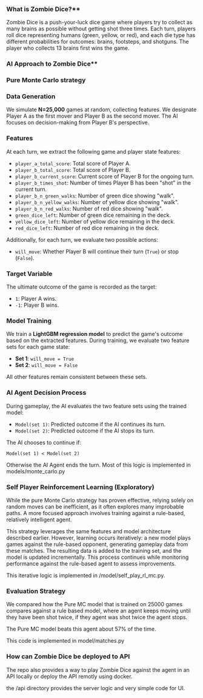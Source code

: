 
### What is Zombie Dice?**

Zombie Dice is a push-your-luck dice game where players try to collect as many brains as possible without getting shot three times. Each turn, players roll dice representing humans (green, yellow, or red), and each die type has different probabilities for outcomes: brains, footsteps, and shotguns. The player who collects 13 brains first wins the game.

### AI Approach to Zombie Dice**

### Pure Monte Carlo strategy


### Data Generation
We simulate **N=25,000** games at random, collecting features. We designate Player A as the first mover and Player B as the second mover. The AI focuses on decision-making from Player B's perspective.

### Features
At each turn, we extract the following game and player state features:
- `player_a_total_score`: Total score of Player A.
- `player_b_total_score`: Total score of Player B.
- `player_b_current_score`: Current score of Player B for the ongoing turn.
- `player_b_times_shot`: Number of times Player B has been "shot" in the current turn.
- `player_b_n_green_walks`: Number of green dice showing "walk".
- `player_b_n_yellow_walks`: Number of yellow dice showing "walk".
- `player_b_n_red_walks`: Number of red dice showing "walk".
- `green_dice_left`: Number of green dice remaining in the deck.
- `yellow_dice_left`: Number of yellow dice remaining in the deck.
- `red_dice_left`: Number of red dice remaining in the deck.

Additionally, for each turn, we evaluate two possible actions:
- `will_move`: Whether Player B will continue their turn (`True`) or stop (`False`).

### Target Variable
The ultimate outcome of the game is recorded as the target:
- `1`: Player A wins.
- `-1`: Player B wins.

### Model Training
We train a **LightGBM regression model** to predict the game's outcome based on the extracted features. During training, we evaluate two feature sets for each game state:
- **Set 1**: `will_move = True`
- **Set 2**: `will_move = False`

All other features remain consistent between these sets.

### AI Agent Decision Process
During gameplay, the AI evaluates the two feature sets using the trained model:
- `Model(set 1)`: Predicted outcome if the AI continues its turn.
- `Model(set 2)`: Predicted outcome if the AI stops its turn.

The AI chooses to continue if:

```plaintext
Model(set 1) < Model(set 2)
```

Otherwise the AI Agent ends the turn. Most of this logic is implemented in models/monte_carlo.py


### Self Player Reinforcement Learning (Exploratory)

While the pure Monte Carlo strategy has proven effective, relying solely on random moves can be inefficient, as it often explores many improbable paths. A more focused approach involves training against a rule-based, relatively intelligent agent.

This strategy leverages the same features and model architecture described earlier. However, learning occurs iteratively: a new model plays games against the rule-based opponent, generating gameplay data from these matches. The resulting data is added to the training set, and the model is updated incrementally. This process continues while monitoring performance against the rule-based agent to assess improvements.

This iterative logic is implemented in /model/self_play_rl_mc.py.


### Evaluation Strategy

We compared how the Pure MC model that is trained on 25000 games compares against a rule based model, where an agent keeps moving until they have been shot twice, if they agent was shot twice the agent stops. 

The Pure MC model beats this agent about 57% of the time. 

This code is implemented in model/matches.py


### How can Zombie Dice be deployed to API

The repo also provides a way to play Zombie Dice against the agent in an API locally or deploy the API remotly using docker. 

the /api directory provides the server logic and very simple code for UI.